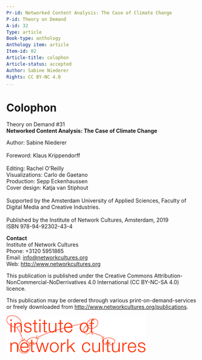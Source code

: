 ```yaml
---
Pr-id: Networked Content Analysis: The Case of Climate Change
P-id: Theory on Demand
A-id: 32
Type: article
Book-type: anthology
Anthology item: article
Item-id: 02
Article-title: colophon
Article-status: accepted
Author: Sabine Niederer
Rights: CC BY-NC 4.0
...
```


# Colophon

Theory on Demand #31
<br/>**Networked Content Analysis: The Case of Climate
Change**

Author: Sabine Niederer
<br/>
<br/>
Foreword: Klaus Krippendorff
<br/>
<br/>Editing: Rachel O'Reilly
<br/>Visualizations: Carlo de Gaetano
<br/>Production: Sepp Eckenhaussen
<br/>Cover design: Katja van Stiphout
<br/>
<br/>Supported by the Amsterdam University of Applied Sciences, Faculty of Digital Media and Creative Industries.
<br/>
<br/>Published by the Institute of Network Cultures, Amsterdam, 2019
<br/>ISBN 978-94-92302-43-4

**Contact**
<br/>Institute of Network Cultures
<br/>Phone: +3120 5951865
<br/>Email: info@networkcultures.org
<br/>Web: http://www.networkcultures.org

This publication is published under the Creative Commons
Attribution-NonCommercial-NoDerrivatives 4.0 International (CC BY-NC-SA
4.0) licence.

This publication may be ordered through various print-on-demand-services
or freely downloaded from http://www.networkcultures.org/publications.

![](imgs/networkcultures.jpg)
